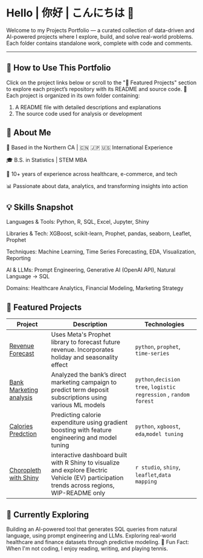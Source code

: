 # Hello | 你好 | こんにちは 👋

Welcome to my Projects Portfolio — a curated collection of data-driven and AI-powered projects where I explore, build, and solve real-world problems.
Each folder contains standalone work, complete with code and comments.

---

## 📖 How to Use This Portfolio
Click on the project links below or scroll to the "🚀 Featured Projects" section to explore each project’s repository with its README and source code.
📁 Each project is organized in its own folder containing:
1. A README file with detailed descriptions and explanations
2. The source code used for analysis or development

## 👤 About Me

🌉 Based in the Northern CA | 🇨🇳 🇯🇵 🇺🇸 International Experience

🎓 B.S. in Statistics | STEM MBA

💼 10+ years of experience across healthcare, e-commerce, and tech

📊 Passionate about data, analytics, and transforming insights into action

## 💡 Skills Snapshot

Languages & Tools: Python, R, SQL, Excel, Jupyter, Shiny

Libraries & Tech: XGBoost, scikit-learn, Prophet, pandas, seaborn, Leaflet, Prophet

Techniques: Machine Learning, Time Series Forecasting, EDA, Visualization, Reporting

AI & LLMs: Prompt Engineering, Generative AI (OpenAI API), Natural Language → SQL

Domains: Healthcare Analytics, Financial Modeling, Marketing Strategy


## 🚀 Featured Projects

| Project | Description | Technologies |
|--------|-------------|--------------|
| [Revenue Forecast](https://github.com/ylds/financial_forecast) | Uses Meta's Prophet library to forecast future revenue. Incorporates holiday and seasonality effect  | `python`, `prophet`, `time-series` |
| [Bank Marketing analysis](https://github.com/ylds/banking-analysis) | Analyzed the bank’s direct marketing campaign to predict term deposit subscriptions using various ML models | `python`,`decision tree`, `logistic regression` , `random forest`|
| [Calories Predction](https://github.com/ylds/xgb_calories) | Predicting calorie expenditure using gradient boosting with feature engineering and model tuning | `python`, `xgboost`, `eda`,`model tuning` |
| [Choropleth with Shiny](https://github.com/ylds/ev_participation) | interactive dashboard built with R Shiny to visualize and explore Electric Vehicle (EV) participation trends across regions, WIP-README only  | `r studio`, `shiny`, `leaflet`,`data mapping` |

## 🔭 Currently Exploring
Building an AI-powered tool that generates SQL queries from natural language, using prompt engineering and LLMs.
Exploring real-world healthcare and finance datasets through predictive modeling.
🎾 Fun Fact: When I'm not coding, I enjoy reading, writing, and playing tennis.
